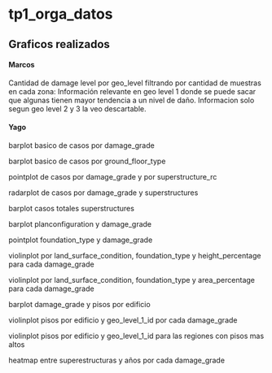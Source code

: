 # tp1_orga_datos


## Graficos realizados

#### Marcos
	
Cantidad de damage level por geo_level filtrando por cantidad de muestras en cada zona: Información relevante en geo level 1 donde se puede sacar que algunas tienen mayor tendencia a un nivel de daño. Informacion solo segun geo level 2 y 3 la veo descartable.

#### Yago

barplot basico de casos por damage_grade

barplot basico de casos por ground_floor_type

pointplot de casos por damage_grade y por superstructure_rc

radarplot de casos por damage_grade y superstructures

barplot casos totales superstructures

barplot planconfiguration y damage_grade

pointplot foundation_type y damage_grade

violinplot por land_surface_condition, foundation_type y height_percentage para cada damage_grade

violinplot por land_surface_condition, foundation_type y area_percentage para cada damage_grade

barplot damage_grade y pisos por edificio

violinplot pisos por edificio y geo_level_1_id por cada damage_grade

violinplot pisos por edificio y geo_level_1_id para las regiones con pisos mas altos

heatmap entre superestructuras y años por cada damage_grade
